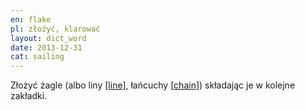 ```yaml
---
en: flake
pl: złożyć, klarować    
layout: dict_word
date: 2013-12-31
cat: sailing
---
```


Złożyć żagle (albo liny [[line](/dict/l/line/)], łańcuchy [[chain](/dict/c/chain/)]) składając je w kolejne zakładki.

<!-- TODO: foto: flake main on boom -->
